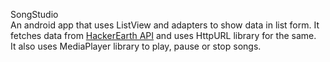 SongStudio<br>
An android app that uses ListView and adapters to show data in list form. It fetches data from [HackerEarth API](http://starlord.hackerearth.com/studio "HackerEarth API") and uses HttpURL library for the same.<br>
It also uses MediaPlayer library to play, pause or stop songs.
